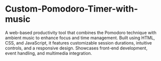 # Custom-Pomodoro-Timer-with-music
A web-based productivity tool that combines the Pomodoro technique with ambient music to enhance focus and time management. Built using HTML, CSS, and JavaScript, it features customizable session durations, intuitive controls, and a responsive design. Showcases front-end development, event handling, and multimedia integration.
